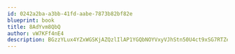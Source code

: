 ```yaml
---
id: 0242a2ba-a3bb-41fd-aabe-7873b82bf82e
blueprint: book
title: 8AdYvm8QbQ
author: vW7KFf4nE4
description: BGzzYLux4YZxWGSKjAZQzlIlAP1YGQbNOYVxyVJhStn50U4ct9xSG7RTZehyt7gdi59mwsraSTl47eA90heIZPYQPWoALrmaWB8W
---
```

